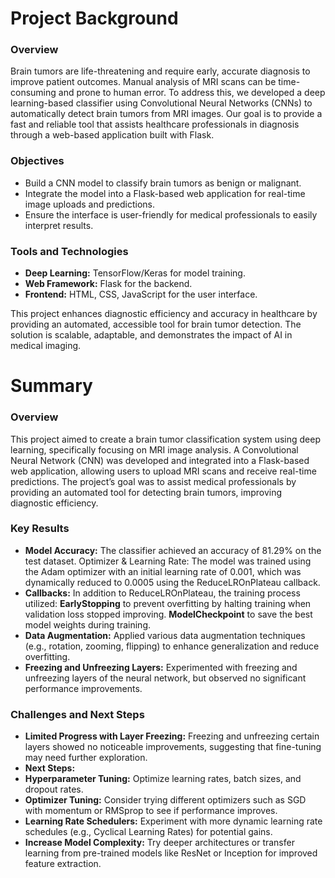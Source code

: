 # Project Background
### Overview
Brain tumors are life-threatening and require early, accurate diagnosis to improve patient outcomes. Manual analysis of MRI scans can be time-consuming and prone to human error. To address this, we developed a deep learning-based classifier using Convolutional Neural Networks (CNNs) to automatically detect brain tumors from MRI images. Our goal is to provide a fast and reliable tool that assists healthcare professionals in diagnosis through a web-based application built with Flask.

### Objectives
- Build a CNN model to classify brain tumors as benign or malignant.
- Integrate the model into a Flask-based web application for real-time image uploads and predictions.
- Ensure the interface is user-friendly for medical professionals to easily interpret results.

### Tools and Technologies
- **Deep Learning:** TensorFlow/Keras for model training.
- **Web Framework:** Flask for the backend.
- **Frontend:** HTML, CSS, JavaScript for the user interface.

This project enhances diagnostic efficiency and accuracy in healthcare by providing an automated, accessible tool for brain tumor detection. The solution is scalable, adaptable, and demonstrates the impact of AI in medical imaging.

# Summary
### Overview
This project aimed to create a brain tumor classification system using deep learning, specifically focusing on MRI image analysis. A Convolutional Neural Network (CNN) was developed and integrated into a Flask-based web application, allowing users to upload MRI scans and receive real-time predictions. The project’s goal was to assist medical professionals by providing an automated tool for detecting brain tumors, improving diagnostic efficiency.

### Key Results
- **Model Accuracy:** The classifier achieved an accuracy of 81.29% on the test dataset.
Optimizer & Learning Rate: The model was trained using the Adam optimizer with an initial learning rate of 0.001, which was dynamically reduced to 0.0005 using the ReduceLROnPlateau callback.
- **Callbacks:** In addition to ReduceLROnPlateau, the training process utilized:
**EarlyStopping** to prevent overfitting by halting training when validation loss stopped improving.
**ModelCheckpoint** to save the best model weights during training.
- **Data Augmentation:** Applied various data augmentation techniques (e.g., rotation, zooming, flipping) to enhance generalization and reduce overfitting.
- **Freezing and Unfreezing Layers:** Experimented with freezing and unfreezing layers of the neural network, but observed no significant performance improvements.

### Challenges and Next Steps
- **Limited Progress with Layer Freezing:** Freezing and unfreezing certain layers showed no noticeable improvements, suggesting that fine-tuning may need further exploration.
- **Next Steps:**
- **Hyperparameter Tuning:** Optimize learning rates, batch sizes, and dropout rates.
- **Optimizer Tuning:** Consider trying different optimizers such as SGD with momentum or RMSprop to see if performance improves.
- **Learning Rate Schedulers:** Experiment with more dynamic learning rate schedules (e.g., Cyclical Learning Rates) for potential gains.
- **Increase Model Complexity:** Try deeper architectures or transfer learning from pre-trained models like ResNet or Inception for improved feature extraction.
